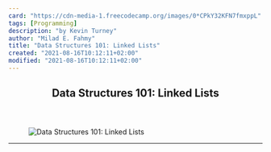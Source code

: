 ```yaml
---
card: "https://cdn-media-1.freecodecamp.org/images/0*CPkY32KFN7fmxppL"
tags: [Programming]
description: "by Kevin Turney"
author: "Milad E. Fahmy"
title: "Data Structures 101: Linked Lists"
created: "2021-08-16T10:12:11+02:00"
modified: "2021-08-16T10:12:11+02:00"
---
```

<div class="site-wrapper">
<main id="site-main" class="site-main outer">
<div class="inner">
<article class="post-full post tag-programming tag-web-development tag-coding tag-javascript tag-computer-science ">
<header class="post-full-header">
<h1 class="post-full-title">Data Structures 101: Linked Lists</h1>
</header>
<figure class="post-full-image">
<picture>
<source media="(max-width: 700px)" sizes="1px" srcset="data:image/gif;base64,R0lGODlhAQABAIAAAAAAAP///yH5BAEAAAAALAAAAAABAAEAAAIBRAA7 1w">
<source media="(min-width: 701px)" sizes="(max-width: 800px) 400px,
(max-width: 1170px) 700px,
1400px" srcset="https://cdn-media-1.freecodecamp.org/images/0*CPkY32KFN7fmxppL 300w,
https://cdn-media-1.freecodecamp.org/images/0*CPkY32KFN7fmxppL 600w,
https://cdn-media-1.freecodecamp.org/images/0*CPkY32KFN7fmxppL 1000w,
https://cdn-media-1.freecodecamp.org/images/0*CPkY32KFN7fmxppL 2000w">
<img onerror="this.style.display='none'" src="https://cdn-media-1.freecodecamp.org/images/0*CPkY32KFN7fmxppL" alt="Data Structures 101: Linked Lists">
</picture>
</figure>
<section class="post-full-content">
<div class="post-content medium-migrated-article">
</div>
<hr>
</section>
</article>
</div>
</main>
</div>
<!-- Google Tag Manager (noscript) -->
<!-- End Google Tag Manager (noscript) -->
